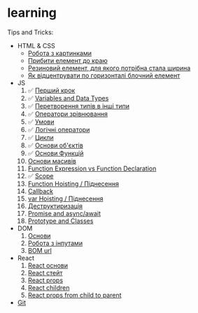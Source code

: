 # learning

Tips and Tricks:
- HTML & CSS
  - [Робота з картинками](tips-and-tricks/html-and-css/images/README.md)
  - [Прибити елемент до краю](tips-and-tricks/html-and-css/flex-align-last/README.md)
  - [Резиновий елемент, для якого потрібна стала ширина](tips-and-tricks/html-and-css/auto-resize/README.md)
  - [Як відцентрувати по горизонталі блочний елемент](tips-and-tricks/html-and-css/horizontal-centering-of-block/README.md)
- JS
  1. ✅ [Перший крок](js/first-step/README.md)
  2. ✅ [Variables and Data Types](js/variables-and-data-types/README.md)
  3. ✅ [Перетворення типів в інші типи](js/type-conversion/README.md)
  4. ✅ [Оператори зрівнювання](js/comparison/README.md)
  5. ✅ [Умови](js/condition/README.md)
  6. ✅ [Логічні оператори](js/logical-operators/README.md)
  7. ✅ [Цикли](js/loop/README.md)
  8. ✅ [Основи об'єктів](js/objects-basic/README.md)
  9. ✅ [Основи Функцій](js/functions-basic/README.md)
  10. [Основи масивів](js/array-basic/README.md)
  11. [Function Expression vs Function Declaration](js/function-expression-vs-function-declaration/README.md)
  12. ✅ [Scope](js/scope/README.md)
  13. [Function Hoisting / Піднесення](js/function-hoisting/README.md)
  14. [Callback](js/callback/README.md)
  15. [var Hoisting / Піднесення](js/var-hoisting/README.md)
  16. [Деструктиризація](js/destructuring/README.md)
  17. [Promise and async/await]()
  18. [Prototype and Classes]()
- DOM
  1. [Основи](dom/dom-basics/README.md)
  2. [Робота з інпутами]()
  3. [BOM url]()
- React
  1. [React основи](react/basics/README.md)
  2. [React стейт](react/state/README.md)
  3. [React props](react/components-and-props/README.md)
  4. [React children](react/children/README.md)
  4. [React props from child to parent](react/props-from-child-to-parent/README.md)
- [Git](Git.md)
